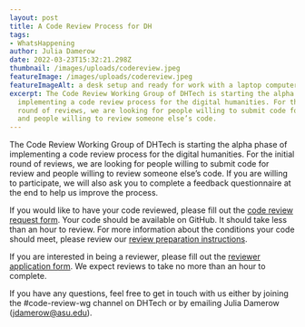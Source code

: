 ```yaml
---
layout: post
title: A Code Review Process for DH
tags:
- WhatsHappening
author: Julia Damerow
date: 2022-03-23T15:32:21.298Z
thumbnail: /images/uploads/codereview.jpeg
featureImage: /images/uploads/codereview.jpeg
featureImageAlt: a desk setup and ready for work with a laptop computer, paper notebook, mobile phone, and a cup of espresso
excerpt: The Code Review Working Group of DHTech is starting the alpha phase of
  implementing a code review process for the digital humanities. For the initial
  round of reviews, we are looking for people willing to submit code for review
  and people willing to review someone else’s code.
---
```

The Code Review Working Group of DHTech is starting the alpha phase of implementing a code review process for the digital humanities. For the initial round of reviews, we are looking for people willing to submit code for review and people willing to review someone else’s code. If you are willing to participate, we will also ask you to complete a feedback questionnaire at the end to help us improve the process. 

If you would like to have your code reviewed, please fill out the [code review request form](https://forms.gle/DKmsBSNsUY35nr6x9). Your code should be available on GitHub. It should take less than an hour to review. For more information about the conditions your code should meet, please review our [review preparation instructions](https://github.com/DHCodeReview/DHCodeReview/wiki/Authors:-Preparing-a-Code-Review).

If you are interested in being a reviewer, please fill out the [reviewer application form](https://forms.gle/PepxF6U64AT2Y5TZA). We expect reviews to take no more than an hour to complete. 

If you have any questions, feel free to get in touch with us either by joining the #code-review-wg channel on DHTech or by emailing Julia Damerow (jdamerow@asu.edu).
